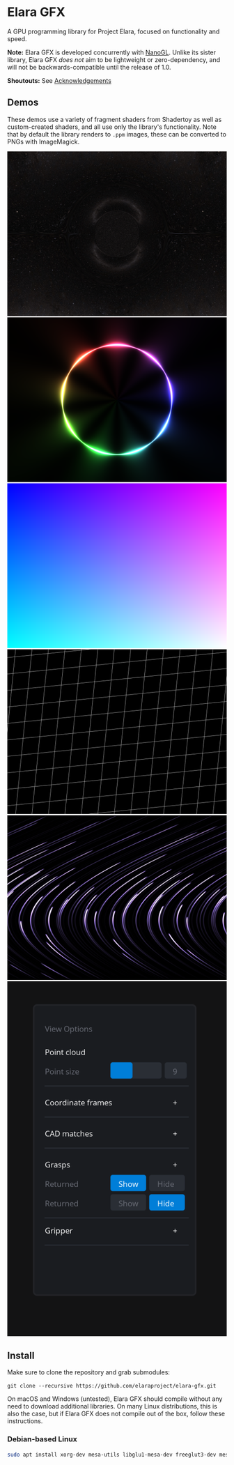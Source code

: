 # Elara GFX

A GPU programming library for Project Elara, focused on functionality and speed.

**Note:** Elara GFX is developed concurrently with [NanoGL](https://github.com/Songtech-0912/nanogl). Unlike its sister library, Elara GFX _does not_ aim to be lightweight or zero-dependency, and will not be backwards-compatible until the release of 1.0.

**Shoutouts:** See [Acknowledgements](./ACKNOWLEDGEMENTS.md)

## Demos

These demos use a variety of fragment shaders from Shadertoy as well as custom-created shaders, and all use only the library's functionality. Note that by default the library renders to `.ppm` images, these can be converted to PNGs with ImageMagick.

![Black hole](samples/black_hole_render.png)
![Glowing circle](samples/circle.png)
![Gradient](samples/gradient.png)
![Grid](samples/grid.png)
![Orbits](samples/orbits.png)
![UI rendering](samples/ui-render.png)


## Install

Make sure to clone the repository and grab submodules:

```
git clone --recursive https://github.com/elaraproject/elara-gfx.git
```

On macOS and Windows (untested), Elara GFX should compile without any need to download additional libraries. On many Linux distributions, this is also the case, but if Elara GFX does not compile out of the box, follow these instructions.

### Debian-based Linux

```sh
sudo apt install xorg-dev mesa-utils libglu1-mesa-dev freeglut3-dev mesa-common-dev
```
